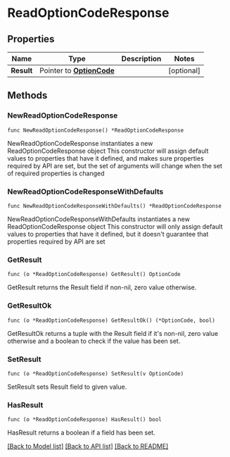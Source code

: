 # ReadOptionCodeResponse

## Properties

Name | Type | Description | Notes
------------ | ------------- | ------------- | -------------
**Result** | Pointer to [**OptionCode**](OptionCode.md) |  | [optional] 

## Methods

### NewReadOptionCodeResponse

`func NewReadOptionCodeResponse() *ReadOptionCodeResponse`

NewReadOptionCodeResponse instantiates a new ReadOptionCodeResponse object
This constructor will assign default values to properties that have it defined,
and makes sure properties required by API are set, but the set of arguments
will change when the set of required properties is changed

### NewReadOptionCodeResponseWithDefaults

`func NewReadOptionCodeResponseWithDefaults() *ReadOptionCodeResponse`

NewReadOptionCodeResponseWithDefaults instantiates a new ReadOptionCodeResponse object
This constructor will only assign default values to properties that have it defined,
but it doesn't guarantee that properties required by API are set

### GetResult

`func (o *ReadOptionCodeResponse) GetResult() OptionCode`

GetResult returns the Result field if non-nil, zero value otherwise.

### GetResultOk

`func (o *ReadOptionCodeResponse) GetResultOk() (*OptionCode, bool)`

GetResultOk returns a tuple with the Result field if it's non-nil, zero value otherwise
and a boolean to check if the value has been set.

### SetResult

`func (o *ReadOptionCodeResponse) SetResult(v OptionCode)`

SetResult sets Result field to given value.

### HasResult

`func (o *ReadOptionCodeResponse) HasResult() bool`

HasResult returns a boolean if a field has been set.


[[Back to Model list]](../README.md#documentation-for-models) [[Back to API list]](../README.md#documentation-for-api-endpoints) [[Back to README]](../README.md)


